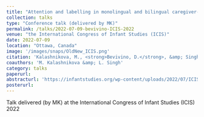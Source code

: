 ```yaml
---
title: "Attention and labelling in monolingual and bilingual caregiver-infant interactions"
collection: talks
type: "Conference talk (delivered by MK)"
permalink: /talks/2022-07-09-bevivino-ICIS-2022
venue: "the International Congress of Infant Studies (ICIS)"
date: 2022-07-09
location: "Ottawa, Canada"
image: '/images/snaps/OldNew_ICIS.png'
citation: 'Kalashnikova, M., <strong>Bevivino, D.</strong>, &amp; Singh, L. (2022). Attention and labelling in monolingual and bilingual caregiver-infant interactions. <em>International Congress of Infant Studies (ICIS)</em>. Ottawa, Canada.'
coauthors: 'M. Kalashnikova &amp; L. Singh'
category: talks
paperurl: 
abstracturl: 'https://infantstudies.org/wp-content/uploads/2022/07/ICIS-2022-Abstract-ProceedingsJuly07.pdf#page=76'
posterurl: 
---
```


Talk delivered (by MK) at the International Congress of Infant Studies (ICIS) 2022
